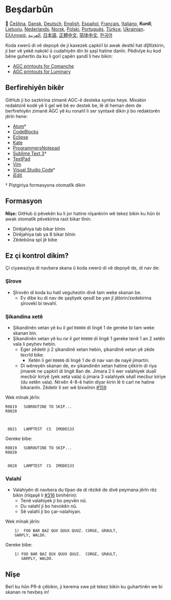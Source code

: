 # Beşdarbûn

🎌
[Čeština][CZ],
[Dansk][DA],
[Deutsch][DE],
[English][EN],
[Español][ES],
[Français][FR],
[Italiano][IT],
**Kurdî**,
[Lietuvių][LT],
[Nederlands][NL],
[Norsk][NO],
[Polski][PL],
[Português][PT_BR],
[Türkçe][TR],
[Ukrainian][UA]،
[Ελληνικά][GR],
[العربية][AR],
[日本語][JA],
[正體中文][ZH_TW],
[简体中文][ZH_CN],
[한국어][KO_KR]

[AR]:CONTRIBUTING.ar.md
[CZ]:CONTRIBUTING.cz.md
[DA]:CONTRIBUTING.da.md
[DE]:CONTRIBUTING.de.md
[EN]:CONTRIBUTING.md
[ES]:CONTRIBUTING.es.md
[FR]:CONTRIBUTING.fr.md
[GR]:CONTRIBUTING.gr.md
[IT]:CONTRIBUTING.it.md
[JA]:CONTRIBUTING.ja.md
[KO_KR]:CONTRIBUTING.ko_kr.md
[KU]:CONTRIBUTING.ku.md
[LT]:CONTRIBUTING.lt.md
[NL]:CONTRIBUTING.nl.md
[NO]:CONTRIBUTING.no.md
[PL]:CONTRIBUTING.pl.md
[PT_BR]:CONTRIBUTING.pt_br.md
[TR]:CONTRIBUTING.tr.md
[ZH_CN]:CONTRIBUTING.zh_cn.md
[ZH_TW]:CONTRIBUTING.zh_tw.md
[TR]:CONTRIBUTING.tr.md
[UA]:CONTRIBUTING.ua.md
[ZH_CN]:CONTRIBUTING.zh_cn.md
[ZH_TW]:CONTRIBUTING.zh_tw.md

Koda xwerû di vê depoyê de ji kaxezek çapkirî bi awak destkî hat dîjîtîzkirin, ji ber vê yekê nakokî û cudahiyên din bi şaşî hatine danîn. Pêdivîye ku kod bêne guhertin da ku li gorî çapên şandî li hev bikin:

- [AGC printouts for Comanche][8]
- [AGC printouts for Luminary][9]

## Berfirehiyên bikêr

GitHub ji bo sazkirina zimanê AGC-ê desteka syntax heye. Mixabin redaktorê kodê yê li gel wê bê ev destek be, lê di heman dem de berfirehiyên zimanê AGC yê ku ronahî li ser syntaxê dikin ji bo redaktorên jêrîn hene:

- [Atom][Atom]†
- [CodeBlocks][CodeBlocks]
- [Eclipse][Eclipse]
- [Kate][Kate]
- [ProgrammersNotepad][ProgrammersNotepad]
- [Sublime Text 3][Sublime Text]†
- [TextPad][TextPad]
- [Vim][Vim]
- [Visual Studio Code][VisualStudioCode]†
- [jEdit][jEdit]

† Piştgiriya formasyona otomatîk dikin

[Atom]:https://github.com/Alhadis/language-agc
[CodeBlocks]:https://github.com/virtualagc/virtualagc/tree/master/Contributed/SyntaxHighlight/CodeBlocks
[Eclipse]:https://github.com/virtualagc/virtualagc/tree/master/Contributed/SyntaxHighlight/Eclipse
[Kate]:https://github.com/virtualagc/virtualagc/tree/master/Contributed/SyntaxHighlight/Kate
[ProgrammersNotepad]:https://github.com/virtualagc/virtualagc/tree/master/Contributed/SyntaxHighlight/ProgrammersNotepad
[Sublime Text]:https://github.com/jimlawton/AGC-Assembly
[TextPad]:https://github.com/virtualagc/virtualagc/tree/master/Contributed/SyntaxHighlight/TextPad
[Vim]:https://github.com/wsdjeg/vim-assembly
[VisualStudioCode]:https://github.com/wopian/agc-assembly
[jEdit]:https://github.com/virtualagc/virtualagc/tree/master/Contributed/SyntaxHighlight/jEdit

## Formasyon

**Nîşe:** GitHub û pêvekên ku li jor hatine nîşankirin wê tekez bikin ku hûn bi awak otomatîk pêvekirina rast bikar tînin.

- Dirêjahiya tab bikar bînin
- Dirêjahiya tab ya 8 bikar bînin
- Zêdebûna spî jê bibe

## Ez çi kontrol dikim?

Çi ciyawaziya di navbera skana û koda xwerû di vê depoyê de, di nav de:

### Şîrove

- Şîrovên di koda ku hatî veguheztin divê tam weke skanan be.
  - Ev dibe ku di nav de şaştiyek qesdî be yan jî jêbirin/zedekirina şîrovekî bi tevahî.

### Şikandina xetê

- Şikandinên xetan yê ku *li gel* `R0000` di lingê 1 de gereke bi tam weke skanan bin.
- Şikandinên xetan yê ku *ne li get* `R0000` di lingê 1 gereke tenê 1 an 2 xetên vala li peyhev hebin.
  - Eger zêdetir ji 2 şikandinê xetan hebin, şikandinê xetan yê zêde tecrîd bike.
    - Xetên li gel `R0000` di lingê 1 de di nav van de nayê jimartin.
  - Di wêneyên skanan de, ev şikandinên xetan hatine çêkirin di riya jimarek ne çapkirî di lingê 8an de. Jimara 2 li wer valahiyek dualî mecbûr kiriyê (yek xeta vala) û jimara 3 valahiyek sêalî mecbur kiriye (du xetên vala). Nirxên 4-8-ê hatin diyar kirin lê ti carî ne hatine bikaranîn. Zêdetir li ser wê bixwînin [#159][7]

Wek mînak jêrîn:

```plain
R0819   SUBROUTINE TO SKIP...
R0820



 0821   LAMPTEST  CS  IMODES33
```

Gereke bibe:

```plain
R0819   SUBROUTINE TO SKIP...
R0820


 0820   LAMPTEST  CS  IMODES33
```

### Valahî

- Valahiyên di navbera du tîpan de di rêzikê de divê peymana jêrîn rêz bikin (nîqaşê li [#316][10] binihêrin):
  - Tenê valahiyek ji bo peyvên nû.
  - Du valahî ji bo hevokên nû.
  - Sê valahî ji bo çar-valahiyan.

Wek mînak jêrîn:

```plain
	1)  FOO BAR BAZ QUX QUUX QUUZ. CORGE, GRAULT,
	GARPLY, WALDO.
```

Gereke bibe:

```plain
	1) FOO BAR BAZ QUX QUUX QUUZ.  CORGE, GRAULT,
	   GARPLY, WALDO.
```

## Nîşe

Berî ku hûn PR-ê çêbikin, ji kerema xwe pê tekez bikin ku guhartinên we bi skanan re hevbeş in!

[0]:https://github.com/chrislgarry/Apollo-11/pull/new/master
[1]:http://www.ibiblio.org/apollo/ScansForConversion/Luminary099/
[2]:http://www.ibiblio.org/apollo/ScansForConversion/Comanche055/
[6]:https://github.com/wopian/agc-assembly#user-settings
[7]:https://github.com/chrislgarry/Apollo-11/issues/159
[8]:http://www.ibiblio.org/apollo/ScansForConversion/Comanche055/
[9]:http://www.ibiblio.org/apollo/ScansForConversion/Luminary099/
[10]:https://github.com/chrislgarry/Apollo-11/pull/316#pullrequestreview-102892741
